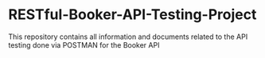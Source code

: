 # RESTful-Booker-API-Testing-Project
This repository contains all information and documents related to the API testing done via POSTMAN for the Booker API 
